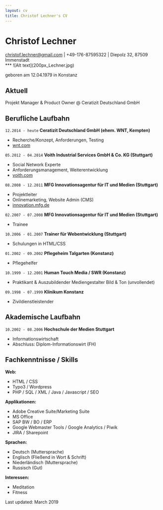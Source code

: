 ```yaml
---
layout: cv
title: Christof Lechner's CV
---
```

# Christof Lechner

<div id="webaddress">
<a href="christof.lechner@gmail.com">christof.lechner@gmail.com</a> | +49-176-87595322
| Diepolz 32, 87509 Immenstadt<br />
</div>
***
![Alt text](200px_Lechner.jpg)      

geboren am 12.04.1979 in Konstanz

## Aktuell

Projekt Manager & Product Owner @ Ceratizit Deutschland GmbH

## Berufliche Laufbahn

`12.2014 - heute`
__Ceratizit Deutschland GmbH (ehem. WNT, Kempten)__
- Recherche/Konzept, Anforderungen, Testing
- [wnt.com](https://wnt.com)

`05.2012 - 04.2014`
__Voith Industrial Services GmbH & Co. KG (Stuttgart)__
- Social Network Experte
- Anforderungsmanagement, Weiterentwicklung
- [voith.com](https://voith.com)

`08.2008 - 12.2011`
__MFG Innovationsagentur für IT und Medien (Stuttgart)__
- Projektleiter
- Onlinemarketing, Website Admin (CMS)
- [innovation.mfg.de](https://innovation.mfg.de)

`02.2007 - 07.2008`
__MFG Innovationsagentur für IT und Medien (Stuttgart)__
- Trainee

`10.2006 - 01.2007`
__Trainer für Webentwicklung (Stuttgart)__
- Schulungen in HTML/CSS

`01.2002 - 09.2002`
__Pflegeheim Talgarten (Konstanz)__
- Pflegehelfer

`10.1999 - 12.2001`
__Human Touch Media / SWR (Konstanz)__
- Praktikant & Auszubildender Mediengestalter Bild & Ton (unvollendet)

`09.1998 - 07.1999`
__Klinikum Konstanz__
- Zivildienstleistender

## Akademische Laufbahn

`10.2002 - 08.2006`
__Hochschule der Medien Stuttgart__
- Informationswirtschaft
- Abschluss: Diplom-Informationswirt (FH)

## Fachkenntnisse / Skills

__Web:__
- HTML / CSS
- Typo3 / Wordpress
- PHP / SQL / XML / Java / Javascript / SEO

__Applikationen:__
- Adobe Creative Suite/Marketing Suite
- MS Office
- SAP BW / BO / ERP
- Google Webmaster Tools / Google Analytics / Piwik
- JIRA / Sharepoint

__Sprachen:__
- Deutsch (Muttersprache)
- Englisch (Fließend in Wort & Schrift)
- Niederländisch (Muttersprache)
- Russisch (Gut)

__Interessen:__
- Meditation
- Fitness

Last updated: March 2019
